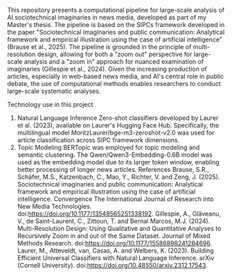 This repository presents a computational pipeline for large-scale analysis of AI sociotechnical imaginaries in news media, developed as part of my Master's thesis. The pipeline is based on the SIPCs framework developed in the paper "Sociotechnical imaginaries and public communication: Analytical framework and empirical illustration using the case of artificial intelligence" (Brause et al., 2025). The pipeline is grounded in the principle of multi-resolution design, allowing for both a "zoom out" perspective for large-scale analysis and a "zoom in" approach for nuanced examination of imaginaries (Gillespie et al., 2024). Given the increasing production of articles, especially in web-based news media, and AI's central role in public debate, the use of computational methods enables researchers to conduct large-scale systematic analyses.

Technology use in this project
1. Natural Language Inference
Zero-shot classifiers developed by Laurer et al. (2023), available on Laurer's Hugging Face Hub. Specifically, the multilingual model MoritzLaurer/bge-m3-zeroshot-v2.0 was used for article classification across SIPC framework dimensions.
2. Topic Modeling
BERTopic was employed for topic modeling and semantic clustering. The Qwen/Qwen3-Embedding-0.6B model was used as the embedding model due to its larger token window, enabling better processing of longer news articles.
References
Brause, S.R., Schäfer, M.S., Katzenbach, C., Mao, Y., Richter, V. and Zeng, J. (2025). Sociotechnical imaginaries and public communication: Analytical framework and empirical illustration using the case of artificial intelligence. Convergence The International Journal of Research into New Media Technologies. doi:https://doi.org/10.1177/13548565251338192.
Gillespie, A., Glăveanu, V., de Saint-Laurent, C., Zittoun, T. and Bernal Marcos, M.J. (2024). Multi-Resolution Design: Using Qualitative and Quantitative Analyses to Recursively Zoom in and out of the Same Dataset. Journal of Mixed Methods Research. doi:https://doi.org/10.1177/15586898241284696.
Laurer, M., Atteveldt, van, Casas, A. and Welbers, K. (2023). Building Efficient Universal Classifiers with Natural Language Inference. arXiv (Cornell University). doi:https://doi.org/10.48550/arxiv.2312.17543.
